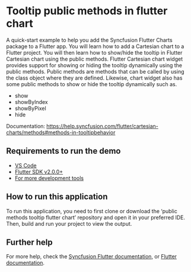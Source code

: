 # Tooltip public methods in flutter chart

A quick-start example to help you add the Syncfusion Flutter Charts package to a Flutter app. You will learn how to add a Cartesian chart to a Flutter project. You will then learn how to show/hide the tooltip in Flutter Cartesian chart using the public methods. Flutter Cartesian chart widget provides support for showing or hiding the tooltip dynamically using the public methods. Public methods are methods that can be called by using the class object where they are defined. Likewise, chart widget also has some public methods to show or hide the tooltip dynamically such as.

* show
* showByIndex
* showByPixel
* hide

Documentation: https://help.syncfusion.com/flutter/cartesian-charts/methods#methods-in-tooltipbehavior 

## Requirements to run the demo
* [VS Code](https://code.visualstudio.com/download)
* [Flutter SDK v2.0.0+](https://flutter.dev/docs/development/tools/sdk/overview)
* [For more development tools](https://flutter.dev/docs/development/tools/devtools/overview)

## How to run this application
To run this application, you need to first clone or download the ‘public methods tooltip flutter chart’ repository and open it in your preferred IDE. Then, build and run your project to view the output.

## Further help
For more help, check the [Syncfusion Flutter documentation](https://help.syncfusion.com/flutter/introduction/overview), or
 [Flutter documentation](https://flutter.dev/docs/get-started/install).

